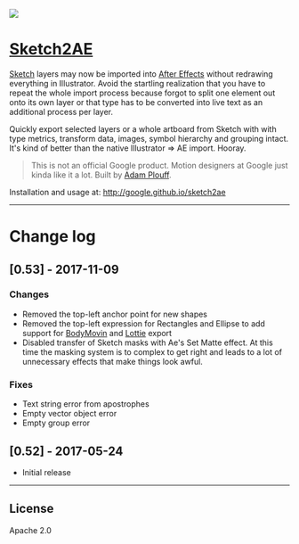 [<img src="https://github.com/google/sketch2ae/blob/gh-pages/gif/ae_gif.gif">](http://google.github.io/sketch2ae)

# [Sketch2AE][5ae3a8a1]
[Sketch][66b609ab] layers may now be imported into [After Effects][56a59ddd] without redrawing everything in Illustrator. Avoid the startling realization that you have to repeat the whole import process because forgot to split one element out onto its own layer or that type has to be converted into live text as an additional process per layer.

  [5ae3a8a1]: http://google.github.io/sketch2ae "Sketch2AE"

Quickly export selected layers or a whole artboard from Sketch with with type metrics, transform data, images, symbol hierarchy and grouping intact. It's kind of better than the native Illustrator => AE import. Hooray.

> This is not an official Google product. Motion designers at Google just kinda like it a lot. Built by [Adam Plouff][8638464d].

  [8638464d]: http://www.battleaxe.co/ "Battle Axe"
  [66b609ab]: https://www.sketchapp.com/ "Sketch App"
  [56a59ddd]: http://www.adobe.com/products/aftereffects.html "After Effects"
  [bodymovin]: https://github.com/bodymovin/bodymovin "BodyMovin"
  [lottie]: https://airbnb.design/lottie/ "Lottie"

Installation and usage at: http://google.github.io/sketch2ae

---

# Change log
## [0.53] - 2017-11-09
### Changes
- Removed the top-left anchor point for new shapes
- Removed the top-left expression for Rectangles and Ellipse to add support for [BodyMovin][bodymovin] and [Lottie][lottie] export
- Disabled transfer of Sketch masks with Ae's Set Matte effect. At this time the masking system is to complex to get right and leads to a lot of unnecessary effects that make things look awful.

### Fixes
- Text string error from apostrophes
- Empty vector object error
- Empty group error

## [0.52] - 2017-05-24
- Initial release


---
## License
Apache 2.0
